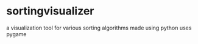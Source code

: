 # sortingvisualizer
a visualization tool for various sorting algorithms made using python
uses pygame
